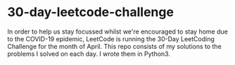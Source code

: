 # 30-day-leetcode-challenge
In order to help us stay focussed whilst we're encouraged to stay home due to the COVID-19 epidemic, LeetCode is running the 30-Day LeetCoding Challenge for the month of April. 
This repo consists of my solutions to the problems I solved on each day. I wrote them in Python3.

